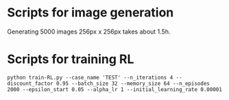 # Scripts for image generation

Generating 5000 images 256px x 256px takes about 1.5h.

# Scripts for training RL

```
python train-RL.py --case_name 'TEST' --n_iterations 4 --discount_factor 0.95 --batch_size 32 --memory_size 64 --n_episodes 2000 --epsilon_start 0.05 --alpha_lr 1 --initial_learning_rate 0.00001
```